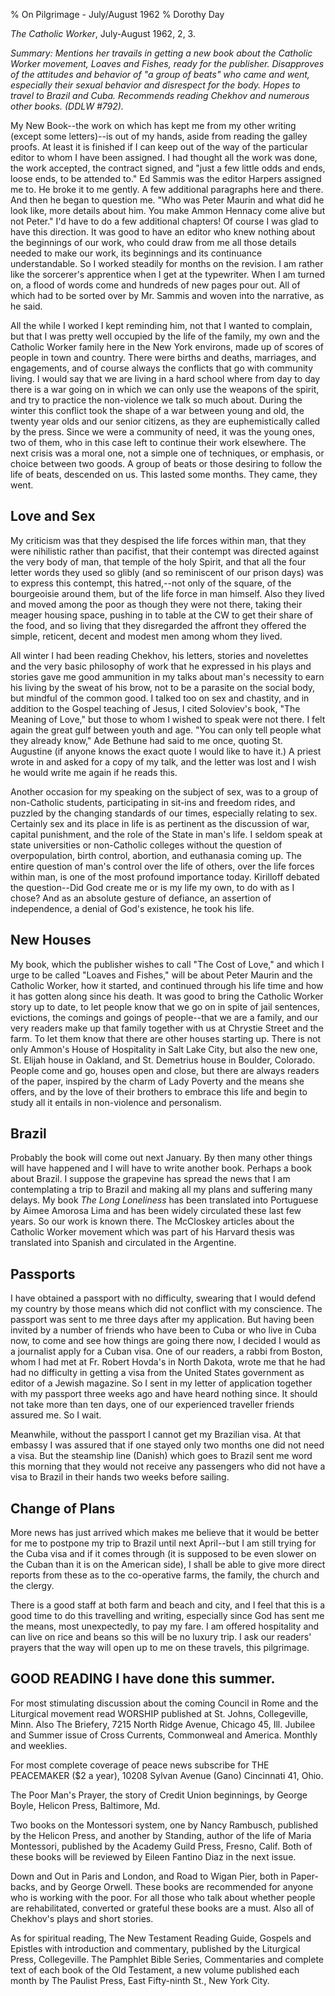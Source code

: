 % On Pilgrimage - July/August 1962
% Dorothy Day

*The Catholic Worker*, July-August 1962, 2, 3.

*Summary: Mentions her travails in getting a new book about the Catholic
Worker movement, *Loaves and Fishes*, ready for the publisher.
Disapproves of the attitudes and behavior of "a group of beats" who came
and went, especially their sexual behavior and disrespect for the body.
Hopes to travel to Brazil and Cuba. Recommends reading Chekhov and
numerous other books. (DDLW \#792).*

My New Book--the work on which has kept me from my other writing (except
some letters)--is out of my hands, aside from reading the galley proofs.
At least it is finished if I can keep out of the way of the particular
editor to whom I have been assigned. I had thought all the work was
done, the work accepted, the contract signed, and "just a few little
odds and ends, loose ends, to be attended to." Ed Sammis was the editor
Harpers assigned me to. He broke it to me gently. A few additional
paragraphs here and there. And then he began to question me. "Who was
Peter Maurin and what did he look like, more details about him. You make
Ammon Hennacy come alive but not Peter." I'd have to do a few additional
chapters! Of course I was glad to have this direction. It was good to
have an editor who knew nothing about the beginnings of our work, who
could draw from me all those details needed to make our work, its
beginnings and its continuance understandable. So I worked steadily for
months on the revision. I am rather like the sorcerer's apprentice when
I get at the typewriter. When I am turned on, a flood of words come and
hundreds of new pages pour out. All of which had to be sorted over by
Mr. Sammis and woven into the narrative, as he said.

All the while I worked I kept reminding him, not that I wanted to
complain, but that I was pretty well occupied by the life of the family,
my own and the Catholic Worker family here in the New York environs,
made up of scores of people in town and country. There were births and
deaths, marriages, and engagements, and of course always the conflicts
that go with community living. I would say that we are living in a hard
school where from day to day there is a war going on in which we can
only use the weapons of the spirit, and try to practice the non-violence
we talk so much about. During the winter this conflict took the shape of
a war between young and old, the twenty year olds and our senior
citizens, as they are euphemistically called by the press. Since we were
a community of need, it was the young ones, two of them, who in this
case left to continue their work elsewhere. The next crisis was a moral
one, not a simple one of techniques, or emphasis, or choice between two
goods. A group of beats or those desiring to follow the life of beats,
descended on us. This lasted some months. They came, they went.

Love and Sex
------------

My criticism was that they despised the life forces within man, that
they were nihilistic rather than pacifist, that their contempt was
directed against the very body of man, that temple of the holy Spirit,
and that all the four letter words they used so glibly (and so
reminiscent of our prison days) was to express this contempt, this
hatred,--not only of the square, of the bourgeoisie around them, but of
the life force in man himself. Also they lived and moved among the poor
as though they were not there, taking their meager housing space,
pushing in to table at the CW to get their share of the food, and so
living that they disregarded the affront they offered the simple,
reticent, decent and modest men among whom they lived.

All winter I had been reading Chekhov, his letters, stories and
novelettes and the very basic philosophy of work that he expressed in
his plays and stories gave me good ammunition in my talks about man's
necessity to earn his living by the sweat of his brow, not to be a
parasite on the social body, but mindful of the common good. I talked
too on sex and chastity, and in addition to the Gospel teaching of
Jesus, I cited Soloviev's book, "The Meaning of Love," but those to whom
I wished to speak were not there. I felt again the great gulf between
youth and age. "You can only tell people what they already know," Ade
Bethune had said to me once, quoting St. Augustine (if anyone knows the
exact quote I would like to have it.) A priest wrote in and asked for a
copy of my talk, and the letter was lost and I wish he would write me
again if he reads this.

Another occasion for my speaking on the subject of sex, was to a group
of non-Catholic students, participating in sit-ins and freedom rides,
and puzzled by the changing standards of our times, especially relating
to sex. Certainly sex and its place in life is as pertinent as the
discussion of war, capital punishment, and the role of the State in
man's life. I seldom speak at state universities or non-Catholic
colleges without the question of overpopulation, birth control,
abortion, and euthanasia coming up. The entire question of man's control
over the life of others, over the life forces within man, is one of the
most profound importance today. Kirilloff debated the question--Did God
create me or is my life my own, to do with as I chose? And as an
absolute gesture of defiance, an assertion of independence, a denial of
God's existence, he took his life.

New Houses
----------

My book, which the publisher wishes to call "The Cost of Love," and
which I urge to be called "Loaves and Fishes," will be about Peter
Maurin and the Catholic Worker, how it started, and continued through
his life time and how it has gotten along since his death. It was good
to bring the Catholic Worker story up to date, to let people know that
we go on in spite of jail sentences, evictions, the comings and goings
of people--that we are a family, and our very readers make up that
family together with us at Chrystie Street and the farm. To let them
know that there are other houses starting up. There is not only Ammon's
House of Hospitality in Salt Lake City, but also the new one, St. Elijah
house in Oakland, and St. Demetrius house in Boulder, Colorado. People
come and go, houses open and close, but there are always readers of the
paper, inspired by the charm of Lady Poverty and the means she offers,
and by the love of their brothers to embrace this life and begin to
study all it entails in non-violence and personalism.

Brazil
------

Probably the book will come out next January. By then many other things
will have happened and I will have to write another book. Perhaps a book
about Brazil. I suppose the grapevine has spread the news that I am
contemplating a trip to Brazil and making all my plans and suffering
many delays. My book *The Long Loneliness*  has been translated into
Portuguese by Aimee Amorosa Lima and has been widely circulated these
last few years. So our work is known there. The McCloskey articles about
the Catholic Worker movement which was part of his Harvard thesis was
translated into Spanish and circulated in the Argentine.

Passports
---------

I have obtained a passport with no difficulty, swearing that I would
defend my country by those means which did not conflict with my
conscience. The passport was sent to me three days after my application.
But having been invited by a number of friends who have been to Cuba or
who live in Cuba now, to come and see how things are going there now, I
decided I would as a journalist apply for a Cuban visa. One of our
readers, a rabbi from Boston, whom I had met at Fr. Robert Hovda's in
North Dakota, wrote me that he had had no difficulty in getting a visa
from the United States government as editor of a Jewish magazine. So I
sent in my letter of application together with my passport three weeks
ago and have heard nothing since. It should not take more than ten days,
one of our experienced traveller friends assured me. So I wait.

Meanwhile, without the passport I cannot get my Brazilian visa. At that
embassy I was assured that if one stayed only two months one did not
need a visa. But the steamship line (Danish) which goes to Brazil sent
me word this morning that they would not receive any passengers who did
not have a visa to Brazil in their hands two weeks before sailing.

Change of Plans
---------------

More news has just arrived which makes me believe that it would be
better for me to postpone my trip to Brazil until next April--but I am
still trying for the Cuba visa and if it comes through (it is supposed
to be even slower on the Cuban than it is on the American side), I shall
be able to give more direct reports from these as to the co-operative
farms, the family, the church and the clergy.

There is a good staff at both farm and beach and city, and I feel that
this is a good time to do this travelling and writing, especially since
God has sent me the means, most unexpectedly, to pay my fare. I am
offered hospitality and can live on rice and beans so this will be no
luxury trip. I ask our readers' prayers that the way will open up to me
on these travels, this pilgrimage.

GOOD READING I have done this summer.
-------------------------------------

For most stimulating discussion about the coming Council in Rome and the
Liturgical movement read WORSHIP published at St. Johns, Collegeville,
Minn. Also The Briefery, 7215 North Ridge Avenue, Chicago 45, Ill.
Jubilee and Summer issue of Cross Currents, Commonweal and America.
Monthly and weeklies.

For most complete coverage of peace news subscribe for THE PEACEMAKER
($2 a year), 10208 Sylvan Avenue (Gano) Cincinnati 41, Ohio.

The Poor Man's Prayer, the story of Credit Union beginnings, by George
Boyle, Helicon Press, Baltimore, Md.

Two books on the Montessori system, one by Nancy Rambusch, published by
the Helicon Press, and another by Standing, author of the life of Maria
Montessori, published by the Academy Guild Press, Fresno, Calif. Both of
these books will be reviewed by Eileen Fantino Diaz in the next issue.

Down and Out in Paris and London, and Road to Wigan Pier, both in
Paper-backs, and by George Orwell. These books are recommended for
anyone who is working with the poor. For all those who talk about
whether people are rehabilitated, converted or grateful these books are
a must. Also all of Chekhov's plays and short stories.

As for spiritual reading, The New Testament Reading Guide, Gospels and
Epistles with introduction and commentary, published by the Liturgical
Press, Collegeville. The Pamphlet Bible Series, Commentaries and
complete text of each book of the Old Testament, a new volume published
each month by The Paulist Press, East Fifty-ninth St., New York City.
